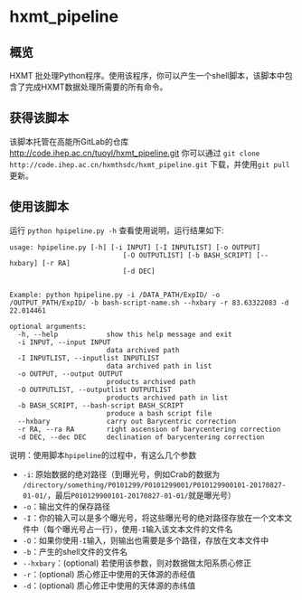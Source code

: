 # hxmt_pipeline

## 概览

HXMT 批处理Python程序。使用该程序，你可以产生一个shell脚本，该脚本中包含了完成HXMT数据处理所需要的所有命令。

## 获得该脚本

该脚本托管在高能所GitLab的仓库 http://code.ihep.ac.cn/tuoyl/hxmt_pipeline.git
你可以通过 ```git clone http://code.ihep.ac.cn/hxmthsdc/hxmt_pipeline.git``` 下载，并使用```git pull```更新。

## 使用该脚本

运行 ``` python hpipeline.py -h ``` 查看使用说明，运行结果如下:

```
usage: hpipeline.py [-h] [-i INPUT] [-I INPUTLIST] [-o OUTPUT]
                            [-O OUTPUTLIST] [-b BASH_SCRIPT] [--hxbary] [-r RA]
                            [-d DEC]
                            

Example: python hpipeline.py -i /DATA_PATH/ExpID/ -o /OUTPUT_PATH/ExpID/ -b bash-script-name.sh --hxbary -r 83.63322083 -d 22.014461

optional arguments:
  -h, --help            show this help message and exit
  -i INPUT, --input INPUT
                        data archived path
  -I INPUTLIST, --inputlist INPUTLIST
                        data archived path in list
  -o OUTPUT, --output OUTPUT
                        products archived path
  -O OUTPUTLIST, --outputlist OUTPUTLIST
                        products archived path in list
  -b BASH_SCRIPT, --bash-script BASH_SCRIPT
                        produce a bash script file
  --hxbary              carry out Barycentric correction
  -r RA, --ra RA        right ascension of barycentering correction
  -d DEC, --dec DEC     declination of barycentering correction
```
说明：使用脚本```hpipeline```的过程中，有这么几个参数
- ```-i```: 原始数据的绝对路径（到曝光号，例如Crab的数据为 ```/directory/something/P0101299/P0101299001/P010129900101-20170827-01-01/```，最后```P010129900101-20170827-01-01/```就是曝光号）
- ```-o```：输出文件的保存路径
- ```-I```：你的输入可以是多个曝光号，将这些曝光号的绝对路径存放在一个文本文件中（每个曝光号占一行），使用```-I```输入该文本文件的文件名
- ```-O```：如果你使用```-I```输入，则输出也需要是多个路径，存放在文本文件中
- ```-b```：产生的shell文件的文件名
- ```--hxbary```：(optional) 若使用该参数，则对数据做太阳系质心修正
- ```-r```：(optional) 质心修正中使用的天体源的赤经值
- ```-d```：(optional) 质心修正中使用的天体源的赤纬值


  


